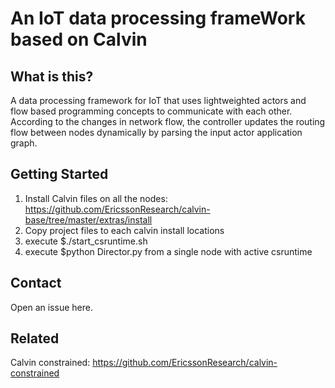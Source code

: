 # An IoT data processing frameWork based on Calvin

## What is this?

A data processing framework for IoT that uses lightweighted actors and flow based programming concepts to communicate with each other.
According to the changes in network flow, the controller updates the routing flow between nodes dynamically by parsing the input actor application graph.

## Getting Started

1. Install Calvin files on all the nodes: https://github.com/EricssonResearch/calvin-base/tree/master/extras/install
2. Copy project files to each calvin install locations
3. execute $./start_csruntime.sh
3. execute $python Director.py from a single node with active csruntime

## Contact
Open an issue here.

## Related
Calvin constrained: https://github.com/EricssonResearch/calvin-constrained
